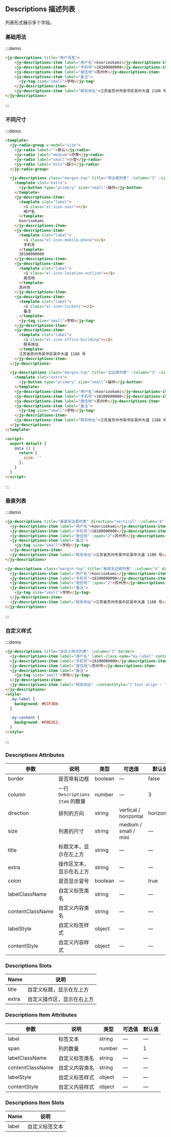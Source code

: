 ## Descriptions 描述列表

列表形式展示多个字段。

### 基础用法

:::demo

```html
<jy-descriptions title="用户信息">
    <jy-descriptions-item label="用户名">kooriookami</jy-descriptions-item>
    <jy-descriptions-item label="手机号">18100000000</jy-descriptions-item>
    <jy-descriptions-item label="居住地">苏州市</jy-descriptions-item>
    <jy-descriptions-item label="备注">
      <jy-tag size="small">学校</jy-tag>
    </jy-descriptions-item>
    <jy-descriptions-item label="联系地址">江苏省苏州市吴中区吴中大道 1188 号</jy-descriptions-item>
</jy-descriptions>
```
:::

### 不同尺寸

:::demo

```html
<template>
  <jy-radio-group v-model="size">
    <jy-radio label="">默认</jy-radio>
    <jy-radio label="medium">中等</jy-radio>
    <jy-radio label="small">小型</jy-radio>
    <jy-radio label="mini">超小</jy-radio>
  </jy-radio-group>

  <jy-descriptions class="margin-top" title="带边框列表" :column="3" :size="size" border>
    <template slot="extra">
      <jy-button type="primary" size="small">操作</jy-button>
    </template>
    <jy-descriptions-item>
      <template slot="label">
        <i class="el-icon-user"></i>
        用户名
      </template>
      kooriookami
    </jy-descriptions-item>
    <jy-descriptions-item>
      <template slot="label">
        <i class="el-icon-mobile-phone"></i>
        手机号
      </template>
      18100000000
    </jy-descriptions-item>
    <jy-descriptions-item>
      <template slot="label">
        <i class="el-icon-location-outline"></i>
        居住地
      </template>
      苏州市
    </jy-descriptions-item>
    <jy-descriptions-item>
      <template slot="label">
        <i class="el-icon-tickets"></i>
        备注
      </template>
      <jy-tag size="small">学校</jy-tag>
    </jy-descriptions-item>
    <jy-descriptions-item>
      <template slot="label">
        <i class="el-icon-office-building"></i>
        联系地址
      </template>
      江苏省苏州市吴中区吴中大道 1188 号
    </jy-descriptions-item>
  </jy-descriptions>

  <jy-descriptions class="margin-top" title="无边框列表" :column="3" :size="size">
    <template slot="extra">
      <jy-button type="primary" size="small">操作</jy-button>
    </template>
    <jy-descriptions-item label="用户名">kooriookami</jy-descriptions-item>
    <jy-descriptions-item label="手机号">18100000000</jy-descriptions-item>
    <jy-descriptions-item label="居住地">苏州市</jy-descriptions-item>
    <jy-descriptions-item label="备注">
      <jy-tag size="small">学校</jy-tag>
    </jy-descriptions-item>
    <jy-descriptions-item label="联系地址">江苏省苏州市吴中区吴中大道 1188 号</jy-descriptions-item>
  </jy-descriptions>
</template>

<script>
  export default {
    data () {
      return {
        size: ''
      };
    }
  }
</script>
```
:::

### 垂直列表

:::demo

```html
<jy-descriptions title="垂直带边框列表" direction="vertical" :column="4" border>
  <jy-descriptions-item label="用户名">kooriookami</jy-descriptions-item>
  <jy-descriptions-item label="手机号">18100000000</jy-descriptions-item>
  <jy-descriptions-item label="居住地" :span="2">苏州市</jy-descriptions-item>
  <jy-descriptions-item label="备注">
    <jy-tag size="small">学校</jy-tag>
  </jy-descriptions-item>
  <jy-descriptions-item label="联系地址">江苏省苏州市吴中区吴中大道 1188 号</jy-descriptions-item>
</jy-descriptions>

<jy-descriptions class="margin-top" title="垂直无边框列表" :column="4" direction="vertical">
  <jy-descriptions-item label="用户名">kooriookami</jy-descriptions-item>
  <jy-descriptions-item label="手机号">18100000000</jy-descriptions-item>
  <jy-descriptions-item label="居住地" :span="2">苏州市</jy-descriptions-item>
  <jy-descriptions-item label="备注">
    <jy-tag size="small">学校</jy-tag>
  </jy-descriptions-item>
  <jy-descriptions-item label="联系地址">江苏省苏州市吴中区吴中大道 1188 号</jy-descriptions-item>
</jy-descriptions>
```
:::

### 自定义样式

:::demo

```html
<jy-descriptions title="自定义样式列表" :column="3" border>
  <jy-descriptions-item label="用户名" label-class-name="my-label" content-class-name="my-content">kooriookami</jy-descriptions-item>
  <jy-descriptions-item label="手机号">18100000000</jy-descriptions-item>
  <jy-descriptions-item label="居住地">苏州市</jy-descriptions-item>
  <jy-descriptions-item label="备注">
    <jy-tag size="small">学校</jy-tag>
  </jy-descriptions-item>
  <jy-descriptions-item label="联系地址" :contentStyle="{'text-align': 'right'}">江苏省苏州市吴中区吴中大道 1188 号</jy-descriptions-item>
</jy-descriptions>
<style>
  .my-label {
    background: #E1F3D8;
  }

  .my-content {
    background: #FDE2E2;
  }
</style>
```
:::

### Descriptions Attributes
| 参数          | 说明            | 类型            | 可选值                 | 默认值   |
|-------------  |---------------- |---------------- |---------------------- |-------- |
| border        | 是否带有边框         | boolean  |          —             |    false     |
| column        | 一行 `Descriptions Item` 的数量  | number | — |    3  |
| direction     | 排列的方向  | string | vertical / horizontal |    horizontal  |
| size          | 列表的尺寸    | string  |    medium / small / mini  |  — |
| title         | 标题文本，显示在左上方    | string  |    —  |  — |
| extra         | 操作区文本，显示在右上方    | string  |    —  |  — |
| colon         | 是否显示冒号    | boolean  |    —  |  true |
| labelClassName | 自定义标签类名    | string |    —  |  — |
| contentClassName | 自定义内容类名    | string |    —  | — |
| labelStyle | 自定义标签样式 | object |    —  | — |
| contentStyle | 自定义内容样式    | object |    —  | — |

### Descriptions Slots

| Name | 说明 |
|------|--------|
| title | 自定义标题，显示在左上方  |
| extra | 自定义操作区，显示在右上方  |

### Descriptions Item Attributes
| 参数          | 说明            | 类型            | 可选值                 | 默认值   |
|-------------  |---------------- |---------------- |---------------------- |-------- |
| label          | 标签文本         | string  |          —             |    —     |
| span          | 列的数量         | number  |          —             |    1     |
| labelClassName | 自定义标签类名    | string |    —  |  — |
| contentClassName | 自定义内容类名    | string |    —  | — |
| labelStyle | 自定义标签样式 | object |    —  | — |
| contentStyle | 自定义内容样式    | object |    —  | — |

### Descriptions Item Slots

| Name | 说明 |
|------|--------|
| label | 自定义标签文本  |
